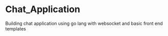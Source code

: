 # Chat_Application
 Building chat application using go lang with websocket and basic front end templates

